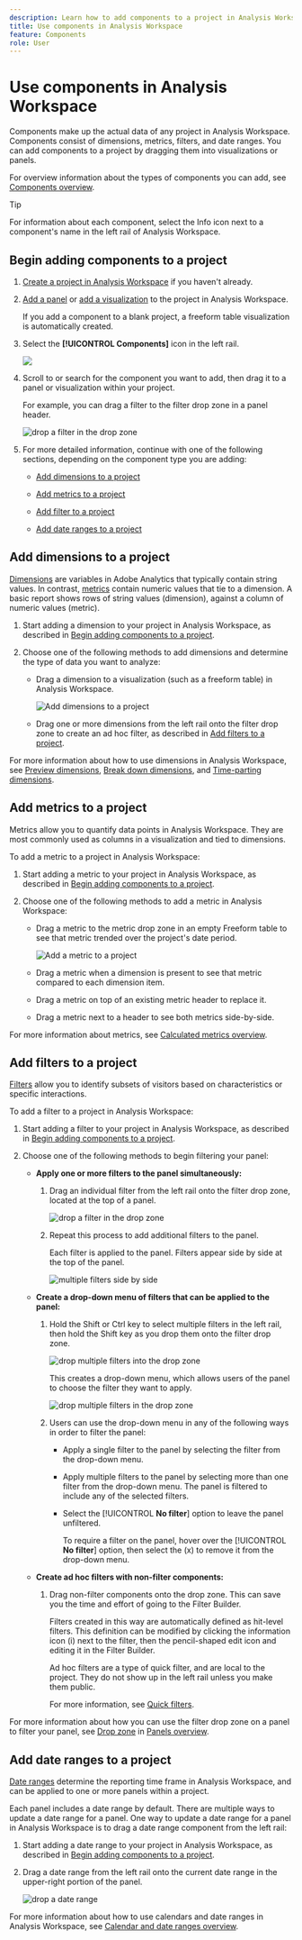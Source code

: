 ```yaml
---
description: Learn how to add components to a project in Analysis Workspace
title: Use components in Analysis Workspace
feature: Components
role: User
---
```

# Use components in Analysis Workspace

Components make up the actual data of any project in Analysis Workspace. Components consist of dimensions, metrics, filters, and date ranges. You can add components to a project by dragging them into visualizations or panels.

For overview information about the types of components you can add, see [Components overview](/help/components/overview.md).

>[!TIP]
>
>For information about each component, select the Info icon next to a component's name in the left rail of Analysis Workspace.

## Begin adding components to a project

1. [Create a project in Analysis Workspace](/help/analysis-workspace/build-workspace-project/create-projects.md) if you haven't already.

1. [Add a panel](/help/analysis-workspace/c-panels/panels.md) or [add a visualization](/help/analysis-workspace/visualizations/freeform-analysis-visualizations.md#add-visualizations-to-a-panel) to the project in Analysis Workspace. 

   If you add a component to a blank project, a freeform table visualization is automatically created.

1. Select the **[!UICONTROL Components]** icon in the left rail.

   ![](assets/build-components.png)

1. Scroll to or search for the component you want to add, then drag it to a panel or visualization within your project. 

   For example, you can drag a filter to the filter drop zone in a panel header.

   ![drop a filter in the drop zone](assets/filter-dropzone.png)

1. For more detailed information, continue with one of the following sections, depending on the component type you are adding:

   * [Add dimensions to a project](#add-dimensions-to-a-project)

   * [Add metrics to a project](#add-metrics-to-a-project)

   * [Add filter to a project](#add-filters-to-a-project)

   * [Add date ranges to a project](#add-date-ranges-to-a-project)

## Add dimensions to a project

[Dimensions](/help/components/dimensions/overview.md) are variables in Adobe Analytics that typically contain string values. In contrast, [metrics](/help/components/calc-metrics/calc-metr-overview.md) contain numeric values that tie to a dimension. A basic report shows rows of string values (dimension), against a column of numeric values (metric).

1. Start adding a dimension to your project in Analysis Workspace, as described in [Begin adding components to a project](#begin-adding-components-to-a-project).

1. Choose one of the following methods to add dimensions and determine the type of data you want to analyze:

   * Drag a dimension to a visualization (such as a freeform table) in Analysis Workspace.

     ![Add dimensions to a project](assets/add-dimensions.png)
   
   * Drag one or more dimensions from the left rail onto the filter drop zone to create an ad hoc filter, as described in [Add filters to a project](#add-filters-to-a-project).

For more information about how to use dimensions in Analysis Workspace, see [Preview dimensions](/help/components/dimensions/view-dimensions.md), [Break down dimensions](/help/components/dimensions/t-breakdown-fa.md), and [Time-parting dimensions](/help/components/dimensions/time-parting-dimensions.md).

## Add metrics to a project

Metrics allow you to quantify data points in Analysis Workspace. They are most commonly used as columns in a visualization and tied to dimensions.

To add a metric to a project in Analysis Workspace:

1. Start adding a metric to your project in Analysis Workspace, as described in [Begin adding components to a project](#begin-adding-components-to-a-project).

1. Choose one of the following methods to add a metric in Analysis Workspace:

   * Drag a metric to the metric drop zone in an empty Freeform table to see that metric trended over the project's date period. 

     ![Add a metric to a project](assets/add-metrics.png)

   * Drag a metric when a dimension is present to see that metric compared to each dimension item. 

   * Drag a metric on top of an existing metric header to replace it.

   * Drag a metric next to a header to see both metrics side-by-side.

For more information about metrics, see [Calculated metrics overview](/help/components/calc-metrics/calc-metr-overview.md).

## Add filters to a project

[Filters](/help/components/filters/filters-overview.md) allow you to identify subsets of visitors based on characteristics or specific interactions.

To add a filter to a project in Analysis Workspace:

1. Start adding a filter to your project in Analysis Workspace, as described in [Begin adding components to a project](#begin-adding-components-to-a-project).

1. Choose one of the following methods to begin filtering your panel:

   * **Apply one or more filters to the panel simultaneously:**
   
     1. Drag an individual filter from the left rail onto the filter drop zone, located at the top of a panel. 

        ![drop a filter in the drop zone](assets/filter-dropzone.png)

     1. Repeat this process to add additional filters to the panel. 
   
        Each filter is applied to the panel. Filters appear side by side at the top of the panel. 

        ![multiple filters side by side](assets/filter-multiple.png)     

   * **Create a drop-down menu of filters that can be applied to the panel:** 
   
     1. Hold the Shift or Ctrl key to select multiple filters in the left rail, then hold the Shift key as you drop them onto the filter drop zone.

        ![drop multiple filters into the drop zone](assets/filter-dropzone-multiple.png)

        This creates a drop-down menu, which allows users of the panel to choose the filter they want to apply. 

        ![drop multiple filters in the drop zone](assets/filter-dropdown-multiple.png)

     1. Users can use the drop-down menu in any of the following ways in order to filter the panel:
     
        * Apply a single filter to the panel by selecting the filter from the drop-down menu.

        * Apply multiple filters to the panel by selecting more than one filter from the drop-down menu. The panel is filtered to include any of the selected filters. 
     
        * Select the [!UICONTROL **No filter**] option to leave the panel unfiltered. 
     
          To require a filter on the panel, hover over the [!UICONTROL **No filter**] option, then select the (x) to remove it from the drop-down menu. 

   * **Create ad hoc filters with non-filter components:**
   
     1. Drag non-filter components onto the drop zone. This can save you the time and effort of going to the Filter Builder. 
     
        Filters created in this way are automatically defined as hit-level filters. This definition can be modified by clicking the information icon (i) next to the filter, then the pencil-shaped edit icon and editing it in the Filter Builder.

        Ad hoc filters are a type of quick filter, and are local to the project. They do not show up in the left rail unless you make them public.

        For more information, see [Quick filters](/help/components/filters/quick-filters.md).

For more information about how you can use the filter drop zone on a panel to filter your panel, see [Drop zone](/help/analysis-workspace/c-panels/panels.md#drop-zone) in [Panels overview](/help/analysis-workspace/c-panels/panels.md).

## Add date ranges to a project

[Date ranges](/help/components/date-ranges/custom-date-ranges.md) determine the reporting time frame in Analysis Workspace, and can be applied to one or more panels within a project.

Each panel includes a date range by default. There are multiple ways to update a date range for a panel. One way to update a date range for a panel in Analysis Workspace is to drag a date range component from the left rail:

1. Start adding a date range to your project in Analysis Workspace, as described in [Begin adding components to a project](#begin-adding-components-to-a-project).

1. Drag a date range from the left rail onto the current date range in the upper-right portion of the panel.

     ![drop a date range](assets/daterange-drop.png)

For more information about how to use calendars and date ranges in Analysis Workspace, see [Calendar and date ranges overview](/help/components/date-ranges/custom-date-ranges.md).

